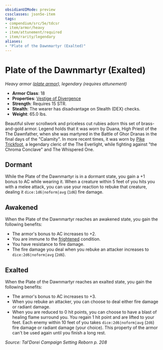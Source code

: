 ```yaml
---
obsidianUIMode: preview
cssclasses: json5e-item
tags:
- compendium/src/5e/tdcsr
- item/armor/heavy
- item/attunement/required
- item/rarity/legendary
aliases: 
- "Plate of the Dawnmartyr (Exalted)"
---
```

# Plate of the Dawnmartyr (Exalted)
*Heavy armor ([plate armor](2-Mechanics/CLI/items/plate-armor.md)), legendary (requires attunement)*  

- **Armor Class**: 18
- **Properties**: [Vestige of Divergence](2-Mechanics/CLI/rules/item-properties.md#Vestige%20of%20Divergence)
- **Strength**: Requires 15 STR.
- **Stealth**: The wearer has disadvantage on Stealth (DEX) checks.
- **Weight**: 65.0 lbs.

Beautiful silver scrollwork and priceless cut rubies adorn this set of brass-and-gold armor. Legend holds that it was worn by Duana, High Priest of the The Dawnfather, when she was martyred in the Battle of Ghor Dranas in the final days of the "Calamity". In more recent times, it was worn by [Pike Trickfoot](2-Mechanics/CLI/bestiary/npc/pike-trickfoot-tdcsr.md), a legendary cleric of the The Everlight, while fighting against "the Chroma Conclave" and The Whispered One.

## Dormant

While the Plate of the Dawnmartyr is in a dormant state, you gain a +1 bonus to AC while wearing it. When a creature within 5 feet of you hits you with a melee attack, you can use your reaction to rebuke that creature, dealing it `dice:1d6|noform|avg` (`1d6`) fire damage.

## Awakened

When the Plate of the Dawnmartyr reaches an awakened state, you gain the following benefits:

- The armor's bonus to AC increases to +2.  
- You are immune to the [frightened](2-Mechanics/CLI/rules/conditions.md#Frightened) condition.  
- You have resistance to fire damage.  
- The fire damage you deal when you rebuke an attacker increases to `dice:2d6|noform|avg` (`2d6`).  

## Exalted

When the Plate of the Dawnmartyr reaches an exalted state, you gain the following benefits:

- The armor's bonus to AC increases to +3.  
- When you rebuke an attacker, you can choose to deal either fire damage or radiant damage.  
- When you are reduced to 0 hit points, you can choose to have a blast of healing flame surround you. You regain 1 hit point and are lifted to your feet. Each enemy within 10 feet of you takes `dice:2d6|noform|avg` (`2d6`) fire damage or radiant damage (your choice). This property of the armor can't be used again until you finish a long rest.  

*Source: Tal'Dorei Campaign Setting Reborn p. 208*